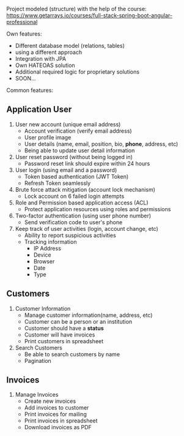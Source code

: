 Project modeled (structure) with the help of the course: https://www.getarrays.io/courses/full-stack-spring-boot-angular-professional 

Own features: 
  - Different database model (relations, tables)
  - using a different approach
  - Integration with JPA
  - Own HATEOAS solution
  - Additional required logic for proprietary solutions
  - SOON...

Common features:

## Application User

1.  User new account (unique email address)
    -   Account verification (verify email address)
    -   User profile image
    -   User details (name, email, position, bio, **phone**, address,
        etc)
    -   Being able to update user detail information
2.  User reset password (without being logged in)
    -   Password reset link should expire within 24 hours
3.  User login (using email and a password)
    -   Token based authentication (JWT Token)
    -   Refresh Token seamlessly
4.  Brute force attack mitigation (account lock mechanism)
    -   Lock account on 6 failed login attempts
5.  Role and Permission based application access (ACL)
    -   Protect application resources using roles and permissions
6.  Two-factor authentication (using user phone number)
    -   Send verification code to user's phone
7.  Keep track of user activities (login, account change, etc)
    -   Ability to report suspicious activities
    -   Tracking information
        -   IP Address
        -   Device
        -   Browser
        -   Date
        -   Type

## Customers

1.  Customer Information
    -   Manage customer information(name, address, etc)
    -   Customer can be a person or an institution
    -   Customer should have a **status**
    -   Customer will have invoices
    -   Print customers in spreadsheet
2.  Search Customers
    -   Be able to search customers by name
    -   Pagination

## Invoices

1.  Manage Invoices
    -   Create new invoices
    -   Add invoices to customer
    -   Print invoices for mailing
    -   Print invoices in spreadsheet
    -   Download invoices as PDF
